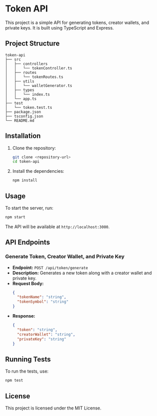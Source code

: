 # Token API

This project is a simple API for generating tokens, creator wallets, and private keys. It is built using TypeScript and Express.

## Project Structure

```
token-api
├── src
│   ├── controllers
│   │   └── tokenController.ts
│   ├── routes
│   │   └── tokenRoutes.ts
│   ├── utils
│   │   └── walletGenerator.ts
│   ├── types
│   │   └── index.ts
│   └── app.ts
├── test
│   └── token.test.ts
├── package.json
├── tsconfig.json
└── README.md
```

## Installation

1. Clone the repository:
   ```bash
   git clone <repository-url>
   cd token-api
   ```

2. Install the dependencies:
   ```bash
   npm install
   ```

## Usage

To start the server, run:
```bash
npm start
```

The API will be available at `http://localhost:3000`.

## API Endpoints

### Generate Token, Creator Wallet, and Private Key

- **Endpoint:** `POST /api/token/generate`
- **Description:** Generates a new token along with a creator wallet and private key.
- **Request Body:**
  ```json
  {
    "tokenName": "string",
    "tokenSymbol": "string"
  }
  ```
- **Response:**
  ```json
  {
    "token": "string",
    "creatorWallet": "string",
    "privateKey": "string"
  }
  ```

## Running Tests

To run the tests, use:
```bash
npm test
```

## License

This project is licensed under the MIT License.